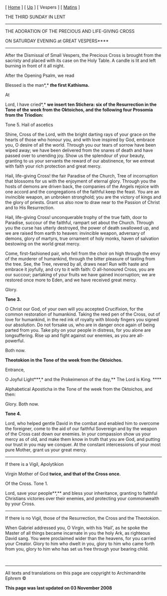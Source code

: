 \[ [Home](index.md) \] \[ [Up](sunday_of_the_cross.md) \] \[ Vespers \] \[ [Matins](matins.md) \]

THE THIRD SUNDAY IN LENT

****

THE ADORATION OF THE PRECIOUS
AND LIFE-GIVING CROSS

ON SATURDAY EVENING at GREAT VESPERS****

****

After the Dismissal of Small Vespers, the Precious Cross is brought from the sacristy and placed with its case on the Holy Table. A candle is lit and left burning in front of it all night.

After the Opening Psalm, we read

Blessed is the man*,* ***t*he first Kathisma.**

At

Lord, I have cried*,* **we insert ten Stichera: six of the Resurrection in the Tone of the week from the Oktoichos, and the following four Prosomia from the Triodion:**

Tone 5. Hail of ascetics

Shine, Cross of the Lord, with the bright darting rays of your grace on the hearts of those who honour you, and with love inspired by God, embrace you, O desire of all the world. Through you our tears of sorrow have been wiped away; we have been delivered from the snares of death and have passed over to unending joy. Show us the splendour of your beauty, granting to us your servants the reward of our abstinence, for we entreat with faith your rich protection and great mercy.

Hail, life-giving Cross! the fair Paradise of the Church, Tree of incorruption that blossoms for us with the enjoyment of eternal glory. Through you the hosts of demons are driven back, the companies of the Angels rejoice with one accord and the congregations of the faithful keep the feast. You are an invincible weapon, an unbroken stronghold; you are the victory of kings and the glory of priests. Grant us also now to draw near to the Passion of Christ and to His Resurrection.

Hail, life-giving Cross! unconquerable trophy of the true faith, door to Paradise, succour of the faithful, rampart set about the Church. Through you the curse has utterly destroyed, the power of death swallowed up, and we are raised from earth to heaven: invincible weapon, adversary of demons, glory of martyrs, true ornament of holy monks, haven of salvation bestowing on the world great mercy.

Come, first-fashioned pair, who fell from the choir on high through the envy of the murderer of humankind, through the bitter pleasure of tasting from the tree. See, the Tree, revered by all, draws near! Run with haste and embrace it joyfully, and cry to it with faith: O all-honoured Cross, you are our succour; partaking of your fruits we have gained incorruption; we are restored once more to Eden, and we have received great mercy.

Glory.

**Tone 3.**

O Christ our God, of your own will you accepted Crucifixion, for the common restoration of humankind. Taking the reed pen of the Cross, out of love for humankind, in the red ink of royalty with bloody fingers you signed our absolution. Do not forsake us, who are in danger once again of being parted from you. Take pity on your people in distress, for you alone are longsuffering. Rise up and fight against our enemies, as you are all- powerful.

Both now.

**Theotokion in the Tone of the week from the Oktoichos.**

Entrance,

O Joyful Light***,* and the Prokeimenon of the day,** The Lord is King. ****

Alphabetical Aposticha in the Tone of the week from the Oktoichos, and then:

Glory. Both now.

**Tone 4.**

Lord, who helped gentle David in the combat and enabled him to overcome the foreigner, come to the aid of our faithful Sovereign and by the weapon of the Cross cast down our enemies. In your compassion show us your mercy as of old, and make them know in truth that you are God, and putting our trust in you may we conquer. At the constant intercessions of your most pure Mother, grant us your great mercy.

****

If there is a Vigil, Apolytikion

Virgin Mother of God **twice,
and that of the Cross once.**

Of the Cross. Tone 1.

Lord, save your people**,** and bless your inheritance, granting to faithful Christians victories over their enemies, and protecting your commonwealth by your Cross.

****

If there is no Vigil, those of the Resurrection, the Cross
and the Theotokion.

When Gabriel addressed you, O Virgin, with his ‘Hail’, as he spoke the Master of all things became incarnate in you the holy Ark, as righteous David sang. You were proclaimed wider than the heavens, for you carried your Creator. Glory to him who dwelt in you, glory to him who came forth from you, glory to him who has set us free through your bearing child.

 

------------------------------------------------------------------------

All texts and translations on this page are copyright to
Archimandrite Ephrem ©

**This page was last updated on 03 November 2008**
